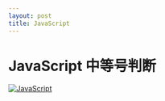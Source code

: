 ```yaml
---
layout: post
title: JavaScript
---
```


# JavaScript 中等号判断

[![JavaScript](https://ws1.sinaimg.cn/large/a83bb572gy1g30lcizj9aj21bi12vjxs.jpg)](https://ws1.sinaimg.cn/large/a83bb572gy1g30lcizj9aj21bi12vjxs.jpg)